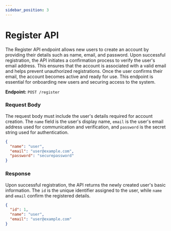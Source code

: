 ```yaml
---
sidebar_position: 3
---
```


# Register API

The Register API endpoint allows new users to create an account by providing their details such as name, email, and password. Upon successful registration, the API initiates a confirmation process to verify the user's email address. This ensures that the account is associated with a valid email and helps prevent unauthorized registrations. Once the user confirms their email, the account becomes active and ready for use. This endpoint is essential for onboarding new users and securing access to the system.

**Endpoint:** `POST /register`

### Request Body

The request body must include the user's details required for account creation. The `name` field is the user's display name, `email` is the user's email address used for communication and verification, and `password` is the secret string used for authentication.

```json
{
  "name": "user",
  "email": "user@example.com",
  "password": "securepassword"
}
```

### Response

Upon successful registration, the API returns the newly created user's basic information. The `id` is the unique identifier assigned to the user, while `name` and `email` confirm the registered details.

```json
{
  "id": 1,
  "name": "user",
  "email": "user@example.com"
}
